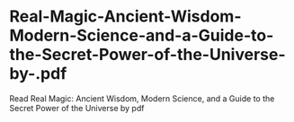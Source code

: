 # Real-Magic-Ancient-Wisdom-Modern-Science-and-a-Guide-to-the-Secret-Power-of-the-Universe-by-.pdf
Read Real Magic: Ancient Wisdom, Modern Science, and a Guide to the Secret Power of the Universe by  pdf
